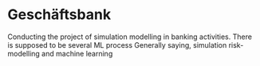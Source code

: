 # Geschäftsbank
Conducting the project of simulation modelling in banking activities. There is supposed to be several ML process
Generally saying, simulation risk-modelling and machine learning
